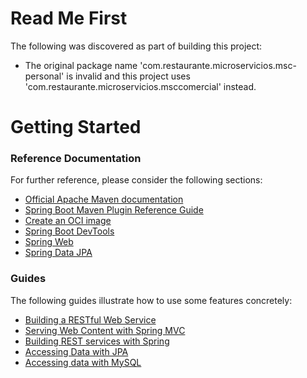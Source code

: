 # Read Me First
The following was discovered as part of building this project:

* The original package name 'com.restaurante.microservicios.msc-personal' is invalid and this project uses 'com.restaurante.microservicios.msccomercial' instead.

# Getting Started

### Reference Documentation
For further reference, please consider the following sections:

* [Official Apache Maven documentation](https://maven.apache.org/guides/index.html)
* [Spring Boot Maven Plugin Reference Guide](https://docs.spring.io/spring-boot/docs/2.7.10-SNAPSHOT/maven-plugin/reference/html/)
* [Create an OCI image](https://docs.spring.io/spring-boot/docs/2.7.10-SNAPSHOT/maven-plugin/reference/html/#build-image)
* [Spring Boot DevTools](https://docs.spring.io/spring-boot/docs/2.7.10-SNAPSHOT/reference/htmlsingle/#using.devtools)
* [Spring Web](https://docs.spring.io/spring-boot/docs/2.7.10-SNAPSHOT/reference/htmlsingle/#web)
* [Spring Data JPA](https://docs.spring.io/spring-boot/docs/2.7.10-SNAPSHOT/reference/htmlsingle/#data.sql.jpa-and-spring-data)

### Guides
The following guides illustrate how to use some features concretely:

* [Building a RESTful Web Service](https://spring.io/guides/gs/rest-service/)
* [Serving Web Content with Spring MVC](https://spring.io/guides/gs/serving-web-content/)
* [Building REST services with Spring](https://spring.io/guides/tutorials/rest/)
* [Accessing Data with JPA](https://spring.io/guides/gs/accessing-data-jpa/)
* [Accessing data with MySQL](https://spring.io/guides/gs/accessing-data-mysql/)

